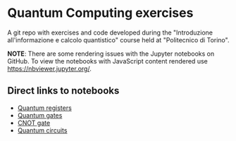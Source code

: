 # Quantum Computing exercises
A git repo with exercises and code developed during the "Introduzione all'informazione e calcolo quantistico" course held at "Politecnico di Torino". 

**NOTE**: There are some rendering issues with the Jupyter notebooks on GitHub. To view the notebooks with JavaScript content rendered use https://nbviewer.jupyter.org/.

## Direct links to notebooks
* [Quantum registers](https://nbviewer.jupyter.org/github/peiro98/quantum-computing-101/blob/master/notebooks/quantum_registers.ipynb)
* [Quantum gates](https://nbviewer.jupyter.org/github/peiro98/quantum-computing-101/blob/master/notebooks/quantum_gates.ipynb)
* [CNOT gate](https://nbviewer.jupyter.org/github/peiro98/quantum-computing-101/blob/master/notebooks/CNOT_gate.ipynb)
* [Quantum circuits](https://nbviewer.jupyter.org/github/peiro98/quantum-computing-101/blob/master/notebooks/quantum_circuits.ipynb)
